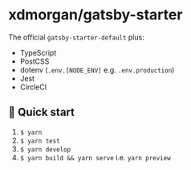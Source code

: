 # xdmorgan/gatsby-starter

The official `gatsby-starter-default` plus:

- TypeScript
- PostCSS
- dotenv (`.env.[NODE_ENV]` e.g. `.env.production`)
- Jest
- CircleCI

## 🚀 Quick start

1. `$ yarn`
1. `$ yarn test`
1. `$ yarn develop`
1. `$ yarn build && yarn serve` i.e. `yarn preview`
